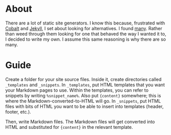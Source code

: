 # About
There are a lot of static site generators. I know this because, frustrated with [Cobalt](https://cobalt-org.github.io/) and [Jekyll](https://jekyllrb.com/), I set about looking for alternatives. I found [many](https://github.com/myles/awesome-static-generators). Rather than weed through them looking for one that behaved the way I wanted it to, I decided to write my own. I assume this same reasoning is why there are so many.

# Guide
Create a folder for your site source files. Inside it, create directories called `_templates` and `_snippets`. In `_templates`, put HTML templates that you want your Markdown pages to use. Within the templates, you can refer to snippets by writing `%snippet_name%`. Also put `{content}` somewhere; this is where the Markdown-converted-to-HTML will go. In `_snippets`, put HTML files with bits of HTML you want to be able to insert into templates (header, footer, etc.).

Then, write Markdown files. The Markdown files will get converted into HTML and substituted for `{content}` in the relevant template.
